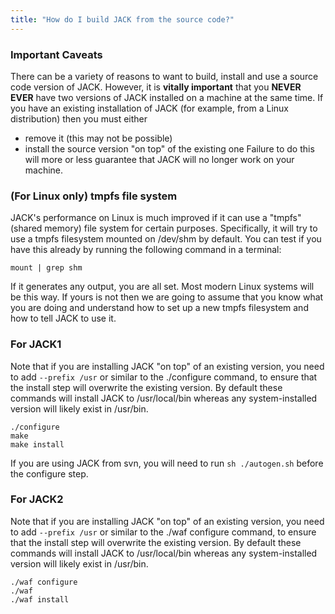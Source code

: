 ```yaml
---
title: "How do I build JACK from the source code?"
---
```


### Important Caveats

There can be a variety of reasons to want to build, install and use a source
code version of JACK. However, it is **vitally important** that you **NEVER
EVER** have two versions of JACK installed on a machine at the same time. If
you have an existing installation of JACK (for example, from a Linux
distribution) then you must either

  * remove it (this may not be possible)
  * install the source version "on top" of the existing one
Failure to do this will more or less guarantee that JACK will no longer work
on your machine.

### (For Linux only) tmpfs file system

JACK's performance on Linux is much improved if it can use a "tmpfs" (shared
memory) file system for certain purposes. Specifically, it will try to use a
tmpfs filesystem mounted on /dev/shm by default. You can test if you have this
already by running the following command in a terminal:



    mount | grep shm


If it generates any output, you are all set. Most modern Linux systems will be
this way. If yours is not then we are going to assume that you know what you
are doing and understand how to set up a new tmpfs filesystem and how to tell
JACK to use it.

### For JACK1

Note that if you are installing JACK "on top" of an existing version, you need
to add `--prefix /usr` or similar to the ./configure command, to ensure that
the install step will overwrite the existing version. By default these
commands will install JACK to /usr/local/bin whereas any system-installed
version will likely exist in /usr/bin.



    ./configure
    make
    make install


If you are using JACK from svn, you will need to run `sh ./autogen.sh` before
the configure step.

### For JACK2

Note that if you are installing JACK "on top" of an existing version, you need
to add `--prefix /usr` or similar to the ./waf configure command, to ensure
that the install step will overwrite the existing version. By default these
commands will install JACK to /usr/local/bin whereas any system-installed
version will likely exist in /usr/bin.



    ./waf configure
    ./waf
    ./waf install


